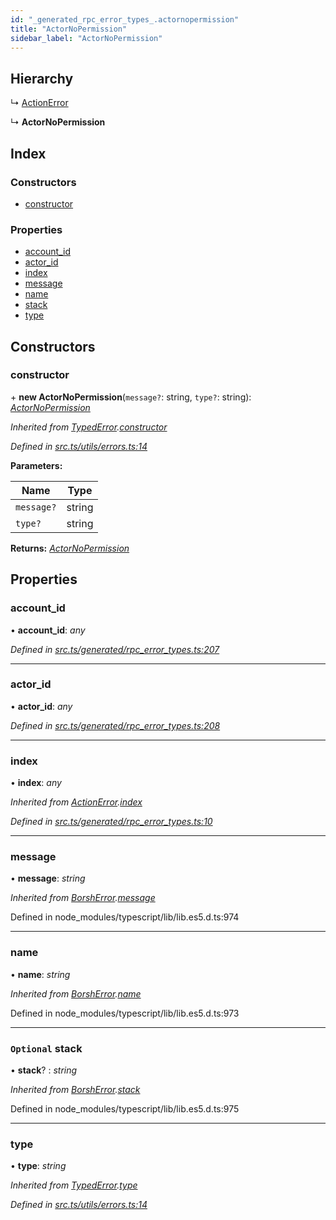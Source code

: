 ```yaml
---
id: "_generated_rpc_error_types_.actornopermission"
title: "ActorNoPermission"
sidebar_label: "ActorNoPermission"
---
```


## Hierarchy

  ↳ [ActionError](_generated_rpc_error_types_.actionerror.md)

  ↳ **ActorNoPermission**

## Index

### Constructors

* [constructor](_generated_rpc_error_types_.actornopermission.md#constructor)

### Properties

* [account_id](_generated_rpc_error_types_.actornopermission.md#account_id)
* [actor_id](_generated_rpc_error_types_.actornopermission.md#actor_id)
* [index](_generated_rpc_error_types_.actornopermission.md#index)
* [message](_generated_rpc_error_types_.actornopermission.md#message)
* [name](_generated_rpc_error_types_.actornopermission.md#name)
* [stack](_generated_rpc_error_types_.actornopermission.md#optional-stack)
* [type](_generated_rpc_error_types_.actornopermission.md#type)

## Constructors

###  constructor

\+ **new ActorNoPermission**(`message?`: string, `type?`: string): *[ActorNoPermission](_generated_rpc_error_types_.actornopermission.md)*

*Inherited from [TypedError](_utils_errors_.typederror.md).[constructor](_utils_errors_.typederror.md#constructor)*

*Defined in [src.ts/utils/errors.ts:14](https://github.com/nearprotocol/nearlib/blob/213b318/src.ts/utils/errors.ts#L14)*

**Parameters:**

Name | Type |
------ | ------ |
`message?` | string |
`type?` | string |

**Returns:** *[ActorNoPermission](_generated_rpc_error_types_.actornopermission.md)*

## Properties

###  account_id

• **account_id**: *any*

*Defined in [src.ts/generated/rpc_error_types.ts:207](https://github.com/nearprotocol/nearlib/blob/213b318/src.ts/generated/rpc_error_types.ts#L207)*

___

###  actor_id

• **actor_id**: *any*

*Defined in [src.ts/generated/rpc_error_types.ts:208](https://github.com/nearprotocol/nearlib/blob/213b318/src.ts/generated/rpc_error_types.ts#L208)*

___

###  index

• **index**: *any*

*Inherited from [ActionError](_generated_rpc_error_types_.actionerror.md).[index](_generated_rpc_error_types_.actionerror.md#index)*

*Defined in [src.ts/generated/rpc_error_types.ts:10](https://github.com/nearprotocol/nearlib/blob/213b318/src.ts/generated/rpc_error_types.ts#L10)*

___

###  message

• **message**: *string*

*Inherited from [BorshError](_utils_serialize_.borsherror.md).[message](_utils_serialize_.borsherror.md#message)*

Defined in node_modules/typescript/lib/lib.es5.d.ts:974

___

###  name

• **name**: *string*

*Inherited from [BorshError](_utils_serialize_.borsherror.md).[name](_utils_serialize_.borsherror.md#name)*

Defined in node_modules/typescript/lib/lib.es5.d.ts:973

___

### `Optional` stack

• **stack**? : *string*

*Inherited from [BorshError](_utils_serialize_.borsherror.md).[stack](_utils_serialize_.borsherror.md#optional-stack)*

Defined in node_modules/typescript/lib/lib.es5.d.ts:975

___

###  type

• **type**: *string*

*Inherited from [TypedError](_utils_errors_.typederror.md).[type](_utils_errors_.typederror.md#type)*

*Defined in [src.ts/utils/errors.ts:14](https://github.com/nearprotocol/nearlib/blob/213b318/src.ts/utils/errors.ts#L14)*
